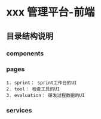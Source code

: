 <!--
 * @Author: jieTan
 * @Date: 2021-10-31 07:43:36
 * @LastEditTime: 2021-10-31 07:47:18
 * @LastEditors: Please set LastEditors
 * @Description: 系统介绍
 * @FilePath: /front-rdms/INSTRUCTION.md
-->

# xxx 管理平台-前端

## 目录结构说明

### components

### pages

    1. sprint： sprint工作台的UI
    2. tool： 检查工具的UI
    3. evaluation： 研发过程数据的UI

### services
